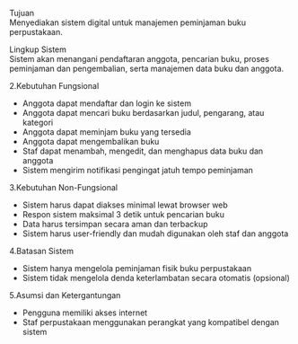 Tujuan  
Menyediakan sistem digital untuk manajemen peminjaman buku perpustakaan.

Lingkup Sistem  
Sistem akan menangani pendaftaran anggota, pencarian buku, proses peminjaman dan pengembalian, serta manajemen data buku dan anggota.

2.Kebutuhan Fungsional  
- Anggota dapat mendaftar dan login ke sistem  
- Anggota dapat mencari buku berdasarkan judul, pengarang, atau kategori  
- Anggota dapat meminjam buku yang tersedia  
- Anggota dapat mengembalikan buku  
- Staf dapat menambah, mengedit, dan menghapus data buku dan anggota  
- Sistem mengirim notifikasi pengingat jatuh tempo peminjaman

3.Kebutuhan Non-Fungsional  
- Sistem harus dapat diakses minimal lewat browser web  
- Respon sistem maksimal 3 detik untuk pencarian buku  
- Data harus tersimpan secara aman dan terbackup  
- Sistem harus user-friendly dan mudah digunakan oleh staf dan anggota

4.Batasan Sistem  
- Sistem hanya mengelola peminjaman fisik buku perpustakaan  
- Sistem tidak mengelola denda keterlambatan secara otomatis (opsional)

5.Asumsi dan Ketergantungan  
- Pengguna memiliki akses internet  
- Staf perpustakaan menggunakan perangkat yang kompatibel dengan sistem

